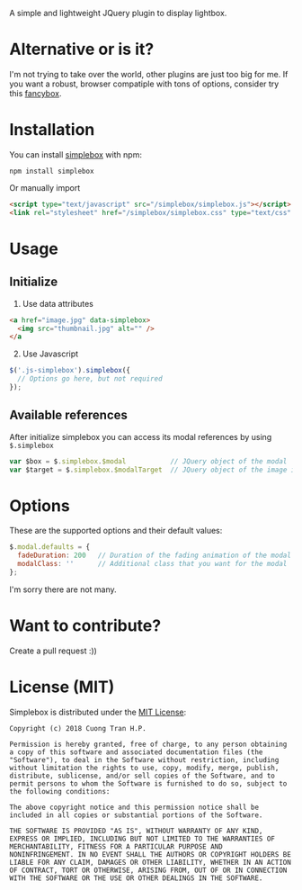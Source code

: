 A simple and lightweight JQuery plugin to display lightbox.

# Alternative or is it?

I'm not trying to take over the world, other plugins are just too big for me. If you want a robust, browser compatiple with tons of options, consider try this [fancybox](https://github.com/fancyapps/fancybox).

# Installation

You can install [simplebox](https://www.npmjs.com/package/simplebox) with npm:
```
npm install simplebox
```

Or manually import

```html
<script type="text/javascript" src="/simplebox/simplebox.js"></script>
<link rel="stylesheet" href="/simplebox/simplebox.css" type="text/css" />
```

# Usage

## Initialize

1. Use data attributes
```html
<a href="image.jpg" data-simplebox>
  <img src="thumbnail.jpg" alt="" />
</a
```

2. Use Javascript
```js
$('.js-simplebox').simplebox({
  // Options go here, but not required
});
```

## Available references

After initialize simplebox you can access its modal references by using `$.simplebox`

```js
var $box = $.simplebox.$modal           // JQuery object of the modal
var $target = $.simplebox.$modalTarget  // JQuery object of the image inside modal
```
# Options

These are the supported options and their default values:

```js
$.modal.defaults = {
  fadeDuration: 200   // Duration of the fading animation of the modal
  modalClass: ''      // Additional class that you want for the modal
};
```
I'm sorry there are not many. 

# Want to contribute? 

Create a pull request :))

# License (MIT)

Simplebox is distributed under the [MIT License](http://opensource.org/licenses/mit-license.php):

    Copyright (c) 2018 Cuong Tran H.P.

    Permission is hereby granted, free of charge, to any person obtaining
    a copy of this software and associated documentation files (the
    "Software"), to deal in the Software without restriction, including
    without limitation the rights to use, copy, modify, merge, publish,
    distribute, sublicense, and/or sell copies of the Software, and to
    permit persons to whom the Software is furnished to do so, subject to
    the following conditions:

    The above copyright notice and this permission notice shall be
    included in all copies or substantial portions of the Software.

    THE SOFTWARE IS PROVIDED "AS IS", WITHOUT WARRANTY OF ANY KIND,
    EXPRESS OR IMPLIED, INCLUDING BUT NOT LIMITED TO THE WARRANTIES OF
    MERCHANTABILITY, FITNESS FOR A PARTICULAR PURPOSE AND
    NONINFRINGEMENT. IN NO EVENT SHALL THE AUTHORS OR COPYRIGHT HOLDERS BE
    LIABLE FOR ANY CLAIM, DAMAGES OR OTHER LIABILITY, WHETHER IN AN ACTION
    OF CONTRACT, TORT OR OTHERWISE, ARISING FROM, OUT OF OR IN CONNECTION
    WITH THE SOFTWARE OR THE USE OR OTHER DEALINGS IN THE SOFTWARE.
